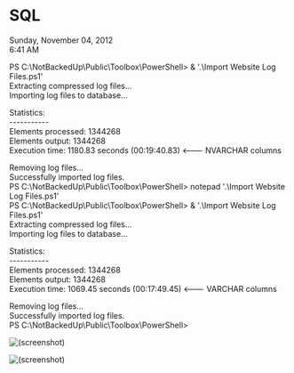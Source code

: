 # SQL

Sunday, November 04, 2012\
6:41 AM

PS C:\\NotBackedUp\\Public\\Toolbox\\PowerShell> & '.\\Import Website Log Files.ps1'\
Extracting compressed log files...\
Importing log files to database...

Statistics:\
-----------\
Elements processed: 1344268\
Elements output:    1344268\
Execution time:     1180.83 seconds (00:19:40.83) <--- NVARCHAR columns

Removing log files...\
Successfully imported log files.\
PS C:\\NotBackedUp\\Public\\Toolbox\\PowerShell> notepad '.\\Import Website Log Files.ps1'\
PS C:\\NotBackedUp\\Public\\Toolbox\\PowerShell> & '.\\Import Website Log Files.ps1'\
Extracting compressed log files...\
Importing log files to database...

Statistics:\
-----------\
Elements processed: 1344268\
Elements output:    1344268\
Execution time:     1069.45 seconds (00:17:49.45) <--- VARCHAR columns

Removing log files...\
Successfully imported log files.\
PS C:\\NotBackedUp\\Public\\Toolbox\\PowerShell>

![(screenshot)](https://assets.technologytoolbox.com/screenshots/83/53FDC016A8A7F37A59BC1D1BB8A1F57A0C7E5383.png)

![(screenshot)](https://assets.technologytoolbox.com/screenshots/AB/E6BB4527FDB62FEBEC4B338370F128F61FB54EAB.png)


